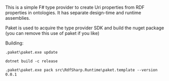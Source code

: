 
This is a simple F# type provider to create Uri properties
from RDF properties in ontologies.
It has separate design-time and runtime assemblies.

Paket is used to acquire the type provider SDK and build the nuget package (you can remove this use of paket if you like)

Building:

    .paket\paket.exe update

    dotnet build -c release

    .paket\paket.exe pack src\RdfSharp.Runtime\paket.template --version 0.0.1